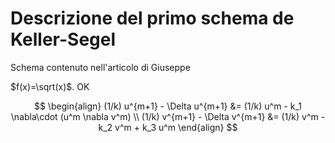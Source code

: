 # Descrizione del primo schema de Keller-Segel

Schema contenuto nell'articolo di Giuseppe

$f(x)=\sqrt(x)$. OK

$$
\begin{align}
 (1/k) u^{m+1} - \Delta u^{m+1} &= (1/k) u^m - k_1 \nabla\cdot (u^m \nabla v^m)
 \\
 (1/k) v^{m+1} - \Delta v^{m+1} &= (1/k) v^m - k_2 v^m + k_3 u^m
\end{align}
$$

